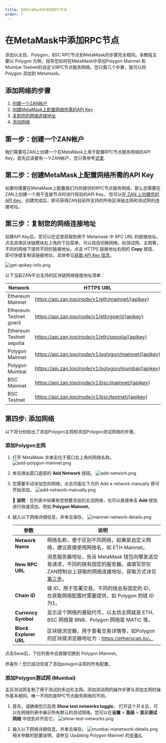 ```yaml
---
title: 在MetaMask中添加RPC节点
order: 7
---
```


# 在MetaMask中添加RPC节点
添加以太坊、Polygon、BSC RPC节点到MetaMask的步骤完全相同。本教程主要以 Polygon 为例，指导您如何在MetaMask中添加Polygon Mainnet 和 Mumbai Testnet的自定义RPC节点服务网络。您只需几个步骤，就可以将 Polygon 添加到 Metamask。

## 添加网络的步骤
1. [创建一个ZAN帐户](#第一步创建一个zan帐户)
2. [创建MetaMask上配置网络所需的API Key](#第二步创建metamask上配置网络所需的api-key)
3. [复制您的网络连接地址](#第三步复制您的网络连接地址)
4. [添加网络](#第四步-添加网络)

## 第一步：创建一个ZAN帐户
我们需要在ZAN上创建一个在MetaMask上用于配置RPC节点服务网络的API Key，首先应该要有一个ZAN帐户，您只需参考[这里](/zh-CN/guide/getting-started#-准备一个zan系统的账户).

## 第二步：创建MetaMask上配置网络所需的API Key
如果你需要在MetaMask上配置我们为你提供的RPC节点服务网络，那么您需要在ZAN上创建一个用于连接节点时进行校验的API Key。
您可以[在 ZAN 上创建您的 API Key](/zh-CN/guide/getting-started#创建一个api-key)，创建完成后，即可获得ZAN目前所支持的所有区块链主网和测试网的连接地址。

## 第三步：复制您的网络连接地址
创建API Key后，您可以在这里获取到用于 Metamask 中 RPC URL 的链接地址。点击具体区块链模块右上角的下拉菜单，可以自由切换网络，如测试网、主网等，不同的网络下提供不同的链接地址。点击 HTTPS 链接地址右侧的 **Copy** 按钮，即可快捷复制该链接地址，具体参见[获取 API Key 信息](/zh-CN/guide/getting-started#获取api-key-的信息)。

![get-apikey-info.png](./images/get-apikey-info.png)

以下当前ZAN平台支持的区块链网络链接地址清单：

| **Network**              | **HTTPS URL**                                        | **WSS URL**                                             | **Chain ID** | **Symbol** |
|--------------------------|------------------------------------------------------|---------------------------------------------------------|--------------|------------|
| Ethereum Mainnet         | https://api.zan.top/node/v1/eth/mainnet/{apikey}     | wss://api.zan.top/node/ws/v1/eth/mainnet/{apikey}       | 1            | ETH        |
| Ethereum Testnet goerli  | https://api.zan.top/node/v1/eth/goerli/{apikey}      | https://api.zan.top/node/ws/v1/eth/goerli/{apikey}      | 5            | ETH        |
| Ethereum Testnet sepolia | https://api.zan.top/node/v1/eth/sepolia/{apikey}     | https://api.zan.top/node/ws/v1/eth/sepolia/{apikey}     | 11155111  | ETH        |
| Polygon Mainnet          | https://api.zan.top/node/v1/polygon/mainnet/{apikey} | https://api.zan.top/node/ws/v1/polygon/mainnet/{apikey} | 137          | MATIC      |
| Polygon Mumbai           | https://api.zan.top/node/v1/polygon/mumbai/{apikey}  | https://api.zan.top/node/ws/v1/polygon/mumbai/{apikey}  | 80001        | MATIC      |
| BSC Mainnet              | https://api.zan.top/node/v1/bsc/mainnet/{apikey}     | https://api.zan.top/node/ws/v1/bsc/mainnet/{apikey}     | 56           | BNB        |
| BSC Testnet              | https://api.zan.top/node/v1/bsc/testnet/{apikey}     | https://api.zan.top/node/ws/v1/bsc/testnet/{apikey}     | 97           | BNB        |

## 第四步: 添加网络
以下将分别给出了添加Polygon主网和添加Polygon测试网络的步骤。

### 添加Polygon主网
1. 打开 MetaMask 并单击位于窗口右上角的网络名称。
   ![add-polygon-mainnet.png](./images/add-polygon-mainnet.png)

2. 单击弹出窗口底部的 **Add Network** 按钮。
   ![add-network.png](./images/add-network.png)

3. 您需要手动添加您的网络，点击页面左下方的 Add a network manually 即可开始添加。
   ![add-network-manually.png](./images/add-network-manually.png) 

   <Alert type="info">
   📘 <b>说明</b>：在列表中如果有您想要添加的主流网络，也可以直接单击 <b>Add</b> 按钮进行快速添加，例如 <b>Polygon Mainnet</b>。
   </Alert>

4. 输入以下网络详细信息，并单击保存。
   ![mainnet-network-details.png](./images/mainnet-network-details.png)

   | 参数                     | 说明                                                                           |
   |------------------------|------------------------------------------------------|
   | **Network Name**       | 网络名称，便于区别不同网络，如果是自定义网络，建议直接使用网络名，如 ETH Mainnet。                                                 |
   | **New RPC URL**        | 消息服务器地址，告诉 MetaMask 钱包向哪发送交易请求，不同的链有固定的服务器。请填写您在ZAN控制台上获取的网络连接地址，获取方式详见[第三步](#第三步复制您的网络连接地址)。 |
   | **Chain ID**           | 链 ID，用于签署交易，不同的链会有固定的 ID，在获取网络配置时需要提供，如 Polygon 的链 ID为1。                                        |
   | **Currency Symbol**    | 显示这个网络的基础代币，以太坊主网就是 ETH、BSC 网络是 BNB、Polygon 网络是 MATIC 等。                                        |
   | **Block Explorer URL** | 区块链浏览器，用于查看交易详情等，如Polygon的区块链浏览器地址为：https://etherscan.io/。                                      |

点击Save后，下拉列表中会直接切换到 Polygon Mainnet。

恭喜你！您已成功完成了添加polugon主网的所有配置。

### 添加Polygon测试网 (Mumbai)

孟买测试网复制了用于测试的多边形主网。添加测试网的操作步骤与添加主网的操作基本相同，唯一不同的是RPC节点服务网络的不同。

1. 首先，请确保您已启用 **Show test networks toggle**。
   打开这个开关后，可以在网络列表中展示所有默认的测试网络。您可以在**设置** > **高级** > **显示测试网络** 中找到并开启它。
   ![show-test-networks.png](./images/show-test-networks.png)

2. 输入以下网络详细信息，并单击保存。
   ![mumbai-manetwork-details.png](./images/mumbai-manetwork-details.png)
   相关参数的配置说明，请参见 Updating Polygon Mainnet 的[步骤4](#添加polygon主网)。
